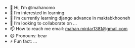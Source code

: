 - 👋 Hi, I’m @mahanomo
- 👀 I’m interested in learning
- 🌱 I’m currently learning django advance in maktabkhooneh
- 💞️ I’m looking to collaborate on ...
- 📫 How to reach me email: mahan.mirdar1381@gmail.com
- 😄 Pronouns: bear
- ⚡ Fun fact: ...

<!---
mahanomo/mahanomo is a ✨ special ✨ repository because its `README.md` (this file) appears on your GitHub profile.
You can click the Preview link to take a look at your changes.
--->
